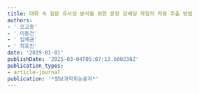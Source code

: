 ```yaml
---
title: 대화 속 질문 유사성 분석을 위한 문장 임베딩 자질의 자동 추출 방법
authors:
- ' 오교중'
- ' 이동건'
- ' 임채균'
- ' 최호진'
date: '2019-01-01'
publishDate: '2025-03-04T05:07:13.600238Z'
publication_types:
- article-journal
publication: '*정보과학회논문지*'
---
```

